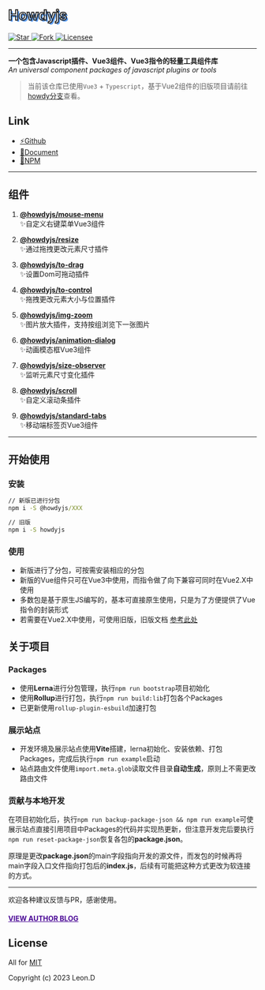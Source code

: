 <h1 style="text-shadow: 3px 3px #5b9df3;color: transparent;-webkit-text-stroke-color: #262626;-webkit-text-stroke-width: 2px;font-family: unset">Howdyjs</h1>

<p>
  <a href="https://github.com/leon-kfd/howdyjs" target="_blank">
    <img src="https://img.shields.io/github/stars/leon-kfd/howdyjs" alt="Star">
  </a>
  <a href="https://github.com/leon-kfd/howdyjs" target="_blank">
    <img src="https://img.shields.io/github/forks/leon-kfd/howdyjs?color=%23cc8844" alt="Fork">
  </a>
  <a href="https://github.com/leon-kfd/howdyjs/blob/main/LICENSE" target="_blank">
    <img src="https://img.shields.io/github/license/leon-kfd/howdyjs" alt="Licensee">
  </a>
</p>

---

**一个包含Javascript插件、Vue3组件、Vue3指令的轻量工具组件库**  
*An universal component packages of javascript plugins or tools* 

> 当前该仓库已使用`Vue3` + `Typescript`，基于Vue2组件的旧版项目请前往<a href="https://github.com/leon-kfd/howdyjs/tree/howdy" target="_blank">howdy分支</a>查看。

## Link
+ <a href="https://github.com/leon-kfd/howdyjs" target="_blank">⚡Github</a>
+ <a href="https://kongfandong.cn/howdy" target="_blank">📖Document</a>
+ <a href="https://www.npmjs.com/search?q=%40howdyjs" target="_blank">💾NPM</a>

---

## 组件

1. **[@howdyjs/mouse-menu](https://kongfandong.cn/howdy/mouse-menu)**  
✨自定义右键菜单Vue3组件

2. **[@howdyjs/resize](https://kongfandong.cn/howdy/resize)**  
✨通过拖拽更改元素尺寸插件

3. **[@howdyjs/to-drag](https://kongfandong.cn/howdy/to-drag)**  
✨设置Dom可拖动插件

4. **[@howdyjs/to-control](https://kongfandong.cn/howdy/to-control)**  
✨拖拽更改元素大小与位置插件

5. **[@howdyjs/img-zoom](https://kongfandong.cn/howdy/img-zoom)**  
✨图片放大插件，支持按组浏览下一张图片

6. **[@howdyjs/animation-dialog](https://kongfandong.cn/howdy/animation-dialog)**  
✨动画模态框Vue3组件

7. **[@howdyjs/size-observer](https://kongfandong.cn/howdy/size-observer)**  
✨监听元素尺寸变化插件

8. **[@howdyjs/scroll](https://kongfandong.cn/howdy/scroll)**  
✨自定义滚动条插件

9. **[@howdyjs/standard-tabs](https://kongfandong.cn/howdy/standard-tabs)**  
✨移动端标签页Vue3组件

---

## 开始使用

### 安装
```cmd
// 新版已进行分包
npm i -S @howdyjs/XXX

// 旧版
npm i -S howdyjs
```

### 使用

+ 新版进行了分包，可按需安装相应的分包
+ 新版的Vue组件只可在Vue3中使用，而指令做了向下兼容可同时在Vue2.X中使用
+ 多数包是基于原生JS编写的，基本可直接原生使用，只是为了方便提供了Vue指令的封装形式
+ 若需要在Vue2.X中使用，可使用旧版，旧版文档 [参考此处](https://github.com/leon-kfd/howdyjs/blob/howdy/README.md)

## 关于项目

### Packages
+ 使用**Lerna**进行分包管理，执行`npm run bootstrap`项目初始化
+ 使用**Rollup**进行打包，执行`npm run build:lib`打包各个Packages
+ 已更新使用`rollup-plugin-esbuild`加速打包

### 展示站点
+ 开发环境及展示站点使用**Vite**搭建，lerna初始化、安装依赖、打包Packages，完成后执行`npm run example`启动
+ 站点路由文件使用`import.meta.glob`读取文件目录**自动生成**，原则上不需更改路由文件

### 贡献与本地开发

在项目初始化后，执行`npm run backup-package-json && npm run example`可使展示站点直接引用项目中Packages的代码并实现热更新，但注意开发完后要执行`npm run reset-package-json`恢复各包的**package.json**。

原理是更改**package.json**的main字段指向开发的源文件，而发包的时候再将main字段入口文件指向打包后的**index.js**，后续有可能把这种方式更改为软连接的方式。

---

欢迎各种建议反馈与PR，感谢使用。

#### <a href="https://www.kongfandong.cn" target="_blank" style="color: rgb(75, 9, 150)">VIEW AUTHOR BLOG</a>

## License

All for [MIT](https://github.com/leon-kfd/howdyjs/blob/master/LICENSE)

Copyright (c) 2023 Leon.D
